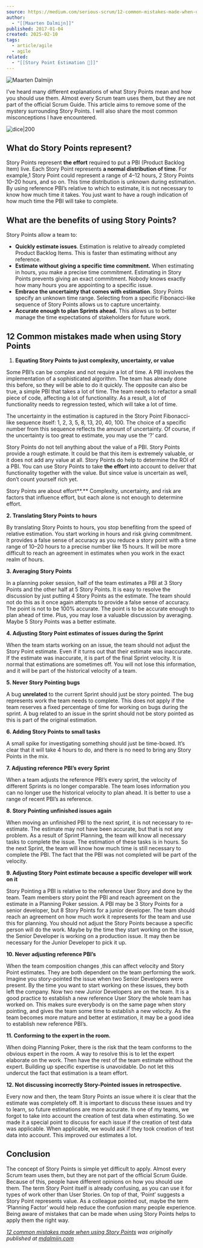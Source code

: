 ```yaml
---
source: https://medium.com/serious-scrum/12-common-mistakes-made-when-using-story-points-f0bb9212d2f7
author:
  - "[[Maarten Dalmijn]]"
published: 2017-01-04
created: 2025-02-10
tags:
  - article/agile
  - agile
related:
  - "[[Story Point Estimation 📰]]"
---
```

![Maarten Dalmijn](https://miro.medium.com/v2/resize:fill:88:88/1*tCmLYXqonNiGMvYK0CYeSw.jpeg)

I’ve heard many different explanations of what Story Points mean and how you should use them. Almost every Scrum team uses them, but they are not part of the official Scrum Guide. This article aims to remove some of the mystery surrounding Story Points. I will also share the most common misconceptions I have encountered.

![dice|200](https://miro.medium.com/v2/resize:fit:700/1*ivhTkYsV3i5VOY_ZFgF28Q.jpeg)

## **What do Story Points represent?**

Story Points represent **the effort** required to put a PBI (Product Backlog Item) live. Each Story Point represents **a normal distribution of time**. For example,1 Story Point could represent a range of 4–12 hours, 2 Story Points 10–20 hours, and so on. This time distribution is unknown during estimation. By using reference PBI’s relative to which to estimate, it is not necessary to know how much time it takes. You just want to have a rough indication of how much time the PBI will take to complete.

## **What are the benefits of using Story Points?**

Story Points allow a team to:

- **Quickly estimate issues**. Estimation is relative to already completed Product Backlog Items. This is faster than estimating without any reference.
- **Estimate without giving a specific time commitment.** When estimating in hours, you make a precise time commitment. Estimating in Story Points prevents giving an exact commitment. Nobody knows exactly how many hours you are appointing to a specific issue.
- **Embrace the uncertainty that comes with estimation**. Story Points specify an unknown time range. Selecting from a specific Fibonacci-like sequence of Story Points allows us to capture uncertainty.
- **Accurate enough to plan Sprints ahead.** This allows us to better manage the time expectations of stakeholders for future work.

## **12 Common mistakes made when using Story Points**

1. **Equating Story Points to just complexity, uncertainty, or value**

Some PBI’s can be complex and not require a lot of time. A PBI involves the implementation of a sophisticated algorithm. The team has already done this before, so they will be able to do it quickly. The opposite can also be true, a simple PBI that takes a lot of time. The team needs to refactor a small piece of code, affecting a lot of functionality. As a result, a lot of functionality needs to regression tested, which will take a lot of time.

The uncertainty in the estimation is captured in the Story Point Fibonacci-like sequence itself: 1, 2, 3, 5, 8, 13, 20, 40, 100. The choice of a specific number from this sequence reflects the amount of uncertainty. Of course, if the uncertainty is too great to estimate, you may use the ‘?’ card.

Story Points do not tell anything about the value of a PBI. Story Points provide a rough estimate. It could be that this item is extremely valuable, or it does not add any value at all. Story Points do help to determine the ROI of a PBI. You can use Story Points to take **the effort** into account to deliver that functionality together with the value. But since value is uncertain as well, don’t count yourself rich yet.

Story Points are about effort**.** Complexity, uncertainty, and risk are factors that influence effort, but each alone is not enough to determine effort.

**2\. Translating Story Points to hours**

By translating Story Points to hours, you stop benefiting from the speed of relative estimation. You start working in hours and risk giving commitment. It provides a false sense of accuracy as you reduce a story point with a time range of 10–20 hours to a precise number like 15 hours. It will be more difficult to reach an agreement in estimates when you work in the exact realm of hours.

**3\. Averaging Story Points**

In a planning poker session, half of the team estimates a PBI at 3 Story Points and the other half at 5 Story Points. It is easy to resolve the discussion by just putting 4 Story Points as the estimate. The team should not do this as it once again attempts to provide a false sense of accuracy. The point is not to be 100% accurate. The point is to be accurate enough to plan ahead of time. Plus, you may lose a valuable discussion by averaging. Maybe 5 Story Points was a better estimate.

**4\. Adjusting Story Point estimates of issues during the Sprint**

When the team starts working on an issue, the team should not adjust the Story Point estimate. Even if it turns out that their estimate was inaccurate. If the estimate was inaccurate, it is part of the final Sprint velocity. It is normal that estimations are sometimes off. You will not lose this information, and it will be part of the historical velocity of a team.

**5\. Never Story Pointing bugs**

A bug **unrelated** to the current Sprint should just be story pointed. The bug represents work the team needs to complete. This does not apply if the team reserves a fixed percentage of time for working on bugs during the sprint. A bug related to an issue in the sprint should not be story pointed as this is part of the original estimation.

**6\. Adding Story Points to small tasks**

A small spike for investigating something should just be time-boxed. It’s clear that it will take 4 hours to do, and there is no need to bring any Story Points in the mix.

**7\. Adjusting reference PBI’s every Sprint**

When a team adjusts the reference PBI’s every sprint, the velocity of different Sprints is no longer comparable. The team loses information you can no longer use the historical velocity to plan ahead. It is better to use a range of recent PBI’s as reference.

**8\. Story Pointing unfinished issues again**

When moving an unfinished PBI to the next sprint, it is not necessary to re-estimate. The estimate may not have been accurate, but that is not any problem. As a result of Sprint Planning, the team will know all necessary tasks to complete the issue. The estimation of these tasks is in hours. So the next Sprint, the team will know how much time is still necessary to complete the PBI. The fact that the PBI was not completed will be part of the velocity.

**9\. Adjusting Story Point estimate because a specific developer will work on it**

Story Pointing a PBI is relative to the reference User Story and done by the team. Team members story point the PBI and reach agreement on the estimate in a Planning Poker session. A PBI may be 3 Story Points for a senior developer, but 8 Story Points for a junior developer. The team should reach an agreement on how much work it represents for the team and use this for planning. You should not adjust the Story Points because a specific person will do the work. Maybe by the time they start working on the issue, the Senior Developer is working on a production issue. It may then be necessary for the Junior Developer to pick it up.

**10\. Never adjusting reference PBI’s**

When the team composition changes ,this can affect velocity and Story Point estimates. They are both dependent on the team performing the work. Imagine you story-pointed the issue when two Senior Developers were present. By the time you want to start working on these issues, they both left the company. Now two new Junior Developers are on the team. It is a good practice to establish a new reference User Story the whole team has worked on. This makes sure everybody is on the same page when story pointing, and gives the team some time to establish a new velocity. As the team becomes more mature and better at estimation, it may be a good idea to establish new reference PBI’s.

**11\. Conforming to the expert in the room.**

When doing Planning Poker, there is the risk that the team conforms to the obvious expert in the room. A way to resolve this is to let the expert elaborate on the work. Then have the rest of the team estimate without the expert. Building up specific expertise is unavoidable. Do not let this undercut the fact that estimation is a team effort.

**12\. Not discussing incorrectly Story-Pointed issues in retrospective.**

Every now and then, the team Story Points an issue where it is clear that the estimate was completely off. It is important to discuss these issues and try to learn, so future estimations are more accurate. In one of my teams, we forgot to take into account the creation of test data when estimating. So we made it a special point to discuss for each issue if the creation of test data was applicable. When applicable, we would ask if they took creation of test data into account. This improved our estimates a lot.

## **Conclusion**

The concept of Story Points is simple yet difficult to apply. Almost every Scrum team uses them, but they are not part of the official Scrum Guide. Because of this, people have different opinions on how you should use them. The term Story Point itself is already confusing, as you can use it for types of work other than User Stories. On top of that, ‘Point’ suggests a Story Point represents value. As a colleague pointed out, maybe the term ‘Planning Factor’ would help reduce the confusion many people experience. Being aware of mistakes that can be made when using Story Points helps to apply them the right way.

[*12 common mistakes made when using Story Points*](https://mdalmijn.com/12-common-mistakes-made-when-using-story-points/) *was originally published at* [*mdalmijn.com*](https://mdalmijn.com/)